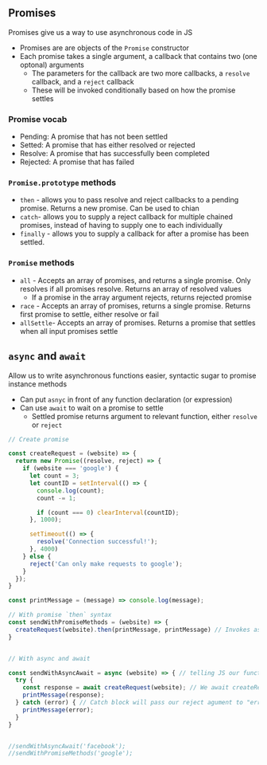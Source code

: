 ## Promises ##
Promises give us a way to use asynchronous code in JS
- Promises are are objects of the `Promise` constructor
- Each promise takes a single argument, a callback that contains two (one optonal) arguments
  - The parameters for the callback are two more callbacks, a `resolve` callback, and a `reject` callback
  - These will be invoked conditionally based on how the promise settles


### Promise vocab ###
- Pending: A promise that has not been settled
- Setted: A promise that has either resolved or rejected
- Resolve: A promise that has successfully been completed
- Rejected: A promise that has failed

### `Promise.prototype` methods ###
- `then` - allows you to pass resolve and reject callbacks to a pending promise. Returns a new promise. Can be used to chian
- `catch`- allows you to supply a reject callback for multiple chained promises, instead of having to supply one to each individually
- `finally` - allows you to supply a callback for after a promise has been settled. 


### `Promise` methods 
- `all` - Accepts an array of promises, and returns a single promise. Only resolves if all promises resolve. Returns an array of resolved values
  - If a promise in the array argument rejects, returns rejected promise
- `race` - Accepts an array of promises, returns a single promise. Returns first promise to settle, either resolve or fail
- `allSettle`- Accepts an array of promises. Returns a promise that settles when all input promises settle

## `async` and `await` ##
Allow us to write asynchronous functions easier, syntactic sugar to promise instance methods
- Can put `asnyc` in front of any function declaration (or expression)
- Can use `await` to wait on a promise to settle
  - Settled promise returns argument to relevant function, either `resolve` or `reject`

```javascript
// Create promise

const createRequest = (website) => {
  return new Promise((resolve, reject) => {
    if (website === 'google') {
      let count = 3;
      let countID = setInterval(() => {
        console.log(count);
        count -= 1;

        if (count === 0) clearInterval(countID);
      }, 1000);

      setTimeout(() => {
        resolve('Connection successful!');
      }, 4000)
    } else {
      reject('Can only make requests to google');
    }
  });
}

const printMessage = (message) => console.log(message);

// With promise `then` syntax
const sendWithPromiseMethods = (website) => {
  createRequest(website).then(printMessage, printMessage) // Invokes asynchronous function, then invokes correct callback based on how promise settles
}


// With async and await

const sendWithAsyncAwait = async (website) => { // telling JS our function is asynchronous
  try {
    const response = await createRequest(website); // We await createRequest to settle. If it resolves, it saves "Connection Successful!" to response. This is a STRING
    printMessage(response);
  } catch (error) { // Catch block will pass our reject agument to "error" so error in this case is "Can only make requests to google"
    printMessage(error);
  }
}


//sendWithAsyncAwait('facebook');
//sendWithPromiseMethods('google');
```
